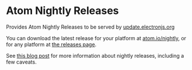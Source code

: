 # Atom Nightly Releases

Provides Atom Nightly Releases to be served by [update.electronjs.org](https://github.com/electron/update.electronjs.org)

You can download the latest release for your platform at [atom.io/nightly](https://atom.io/nightly), or for any platform at [the releases page](https://github.com/atom/atom-nightly-releases/releases).

See [this blog post](https://blog.atom.io/2019/06/21/introducing-atom-nightly-releases.html) for more information about nightly releases, including a few caveats.
